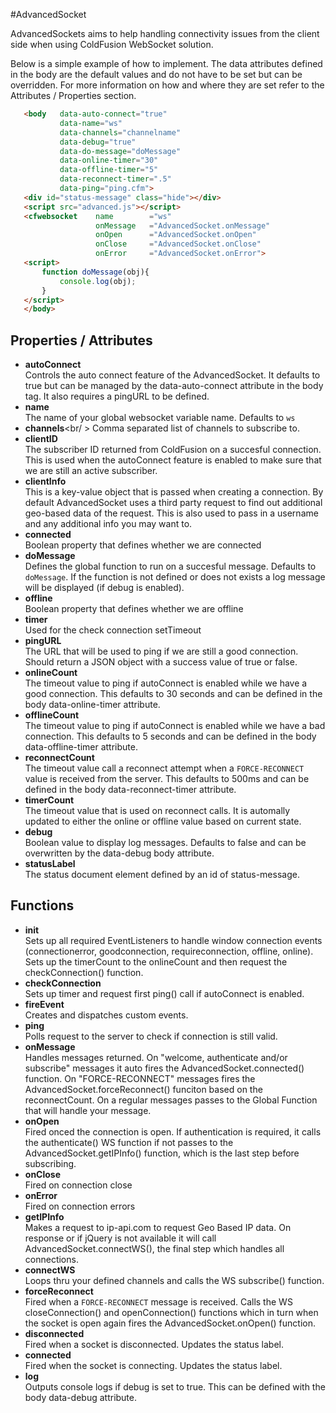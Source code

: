 #AdvancedSocket

AdvancedSockets aims to help handling connectivity issues from the client side when using ColdFusion WebSocket solution.

Below is a simple example of how to implement. The data attributes defined in the body are the default values and do not have to be set but can be overridden. For more information on how and where they are set refer to the Attributes / Properties section.

 ``` html
 	<body 	data-auto-connect="true"
 			data-name="ws"
 			data-channels="channelname"
 			data-debug="true"
 			data-do-message="doMessage"
 			data-online-timer="30"
 			data-offline-timer="5"
 			data-reconnect-timer=".5"
 			data-ping="ping.cfm">
 	<div id="status-message" class="hide"></div>
 	<script src="advanced.js"></script>
	<cfwebsocket 	name		="ws"
					onMessage	="AdvancedSocket.onMessage"
					onOpen		="AdvancedSocket.onOpen"
					onClose		="AdvancedSocket.onClose"
					onError		="AdvancedSocket.onError">
	<script>
		function doMessage(obj){
			console.log(obj);
		}
	</script>
	</body>
 ```

## Properties / Attributes

- __autoConnect__<br />
Controls the auto connect feature of the AdvancedSocket. It defaults to true but can be managed by the data-auto-connect attribute in the body tag. It also requires a pingURL to be defined.
- __name__<br />
The name of your global websocket variable name. Defaults to `ws`
- __channels__<br/ >
Comma separated list of channels to subscribe to.
- __clientID__<br />
The subscriber ID returned from ColdFusion on a succesful connection. This is used when the autoConnect feature is enabled to make sure that we are still an active subscriber.
- __clientInfo__<br />
This is a key-value object that is passed when creating a connection. By default AdvancedSocket uses a third party request to find out additional geo-based data of the request. This is also used to pass in a username and any additional info you may want to.
- __connected__<br />
Boolean property that defines whether we are connected
- __doMessage__<br />
Defines the global function to run on a succesful message. Defaults to `doMessage`. If the function is not defined or does not exists a log message will be displayed (if debug is enabled).
- __offline__<br />
Boolean property that defines whether we are offline
- __timer__<br />
Used for the check connection setTimeout
- __pingURL__<br />
The URL that will be used to ping if we are still a good connection. Should return a JSON object with a success value of true or false.
- __onlineCount__<br />
The timeout value to ping if autoConnect is enabled while we have a good connection. This defaults to 30 seconds and can be defined in the body data-online-timer attribute.
- __offlineCount__<br />
The timeout value to ping if autoConnect is enabled while we have a bad connection. This defaults to 5 seconds and can be defined in the body data-offline-timer attribute.
- __reconnectCount__<br />
The timeout value call a reconnect attempt when a `FORCE-RECONNECT` value is received from the server. This defaults to 500ms and can be defined in the body data-reconnect-timer attribute.
- __timerCount__<br />
The timeout value that is used on reconnect calls. It is automally updated to either the online or offline value based on current state.
- __debug__<br />
Boolean value to display log messages. Defaults to false and can be overwritten by the data-debug body attribute.
- __statusLabel__<br />
The status document element defined by an id of status-message.

## Functions

- __init__<br />
Sets up all required EventListeners to handle window connection events (connectionerror, goodconnection, requireconnection, offline, online). Sets up the timerCount to the onlineCount and then request the checkConnection() function.
- __checkConnection__<br />
Sets up timer and request first ping() call if autoConnect is enabled.
- __fireEvent__<br />
Creates and dispatches custom events.
- __ping__<br />
Polls request to the server to check if connection is still valid.
- __onMessage__<br />
Handles messages returned. On "welcome, authenticate and/or subscribe" messages it auto fires the AdvancedSocket.connected() function. On "FORCE-RECONNECT" messages fires the AdvancedSocket.forceReconnect() funciton based on the reconnectCount. On a regular messages passes to the Global Function that will handle your message.
- __onOpen__<br />
Fired onced the connection is open. If authentication is required, it calls the authenticate() WS function if not passes to the AdvancedSocket.getIPInfo() function, which is the last step before subscribing.
- __onClose__<br />
Fired on connection close
- __onError__<br />
Fired on connection errors
- __getIPInfo__<br />
Makes a request to ip-api.com to request Geo Based IP data. On response or if jQuery is not available it will call AdvancedSocket.connectWS(), the final step which handles all connections.
- __connectWS__<br />
Loops thru your defined channels and calls the WS subscribe() function.
- __forceReconnect__<br />
Fired when a `FORCE-RECONNECT` message is received. Calls the WS closeConnection() and openConnection() functions which in turn when the socket is open again fires the AdvancedSocket.onOpen() function.
- __disconnected__<br />
Fired when a socket is disconnected. Updates the status label.
- __connected__<br />
Fired when the socket is connecting. Updates the status label.
- __log__<br />
Outputs console logs if debug is set to true. This can be defined with the body data-debug attribute.